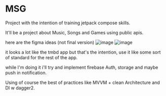 # MSG

Project with the intention of training jetpack compose skills.

It'll be a project about Music, Songs and Games using public apis.

here are the figma ideas (not final version)
![image](https://github.com/Vinicius-S8U/MSG/assets/99892103/2864ef44-658a-4a8f-9330-f97069efc7f2)
![image](https://github.com/Vinicius-S8U/MSG/assets/99892103/d350ea25-175e-42de-9ed1-6f17363308bc)

it looks a lot like the tmbd app but that's the intention, use it like some sort of standard for the rest of the app.

while I'm doing it i'll try and implement firebase Auth, storage and maybe push in notification.  

Using of course the best of practices like MVVM + clean Architecture and DI w dagger2.
